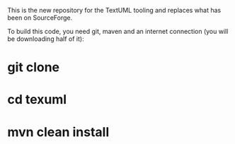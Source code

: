 This is the new repository for the TextUML tooling and replaces what has been on SourceForge.

To build this code, you need git, maven and an internet connection (you will be downloading half of it):

# git clone <url>
# cd texuml
# mvn clean install